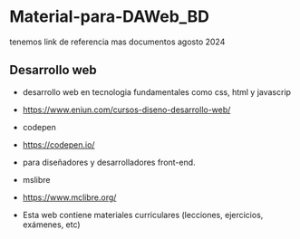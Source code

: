 # Material-para-DAWeb_BD
tenemos link de referencia mas documentos agosto 2024

## Desarrollo web
- desarrollo web en tecnologia fundamentales como css, html y javascrip
- https://www.eniun.com/cursos-diseno-desarrollo-web/

- codepen
- https://codepen.io/
- para diseñadores y desarrolladores front-end. 

- mslibre
- https://www.mclibre.org/
- Esta web contiene materiales curriculares (lecciones, ejercicios, exámenes, etc)
